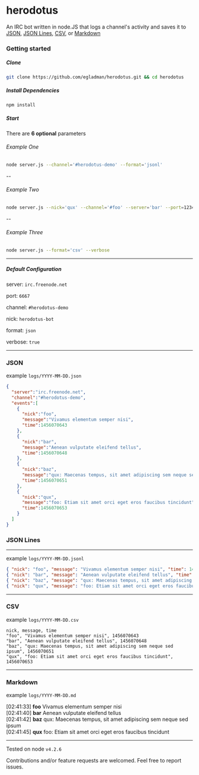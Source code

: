 # herodotus
An IRC bot written in node.JS that logs a channel's activity and saves it to [JSON](http://json.org/), [JSON Lines](http://jsonlines.org/), [CSV](https://en.wikipedia.org/wiki/Comma-separated_values), or [Markdown](https://daringfireball.net/projects/markdown/)

### Getting started

##### Clone
```bash
git clone https://github.com/egladman/herodotus.git && cd herodotus
```
##### Install Dependencies
```bash
npm install
```



##### Start

There are **6 optional** parameters

###### Example One

```bash
node server.js --channel='#herodotus-demo' --format='jsonl'
```

--

###### Example Two

```bash
node server.js --nick='qux' --channel='#foo' --server='bar' --port=1234 --format='md'
```

--

###### Example Three

```bash
node server.js --format='csv' --verbose
```

---

##### Default Configuration

server: `irc.freenode.net`

port: `6667`

channel: `#herodotus-demo`

nick: `herodotus-bot`

format: `json`

verbose: `true`


---

### JSON

example `logs/YYYY-MM-DD.json`

```json
{  
  "server":"irc.freenode.net",
  "channel":"#herodotus-demo",
  "events":[  
    {  
      "nick":"foo",
      "message":"Vivamus elementum semper nisi",
      "time":1456070643
    },
    {  
      "nick":"bar",
      "message":"Aenean vulputate eleifend tellus",
      "time":1456070648
    },
    {  
      "nick":"baz",
      "message":"qux: Maecenas tempus, sit amet adipiscing sem neque sed ipsum",
      "time":1456070651
    },
    {  
      "nick":"qux",
      "message":"foo: Etiam sit amet orci eget eros faucibus tincidunt",
      "time":1456070653
    }
  ]
}
```

### JSON Lines

---


example `logs/YYYY-MM-DD.jsonl`

```json
{ "nick": "foo", "message": "Vivamus elementum semper nisi", "time": 1456070643 }
{ "nick": "bar", "message": "Aenean vulputate eleifend tellus", "time": 1456070648 }
{ "nick": "baz", "message": "qux: Maecenas tempus, sit amet adipiscing sem neque sed ipsum", "time": 1456070651 }
{ "nick": "qux", "message": "foo: Etiam sit amet orci eget eros faucibus tincidunt", "time": 1456070653 }
```

---

### CSV

example `logs/YYYY-MM-DD.csv`

```csv
nick, message, time
"foo", "Vivamus elementum semper nisi", 1456070643
"bar", "Aenean vulputate eleifend tellus", 1456070648
"baz", "qux: Maecenas tempus, sit amet adipiscing sem neque sed ipsum", 1456070651
"qux", "foo: Etiam sit amet orci eget eros faucibus tincidunt", 1456070653

```


---

### Markdown

example `logs/YYYY-MM-DD.md`

[02:41:33]  **foo** Vivamus elementum semper nisi<br />
[02:41:40]  **bar** Aenean vulputate eleifend tellus<br />
[02:41:42]  **baz** qux: Maecenas tempus, sit amet adipiscing sem neque sed ipsum<br />
[02:41:45]  **qux** foo: Etiam sit amet orci eget eros faucibus tincidunt<br />


---
Tested on node `v4.2.6`

Contributions and/or feature requests are welcomed. Feel free to report issues.
